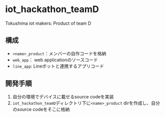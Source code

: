 # iot_hackathon_teamD
Tokushima iot makers: Product of team D 


## 構成

+ `<name>_product`：メンバーの自作コードを格納
+ `web_app`： web applicationのソースコード
+ `line_app`: Lineボットと連携するアプリコード


## 開発手順

1. 自分の環境でデバイスに載せるsource codeを実装
2. `iot_hackathon_teamD`ディレクトリ下に`<name>_product` dirを作成し、自分のsource codeをそこに格納
